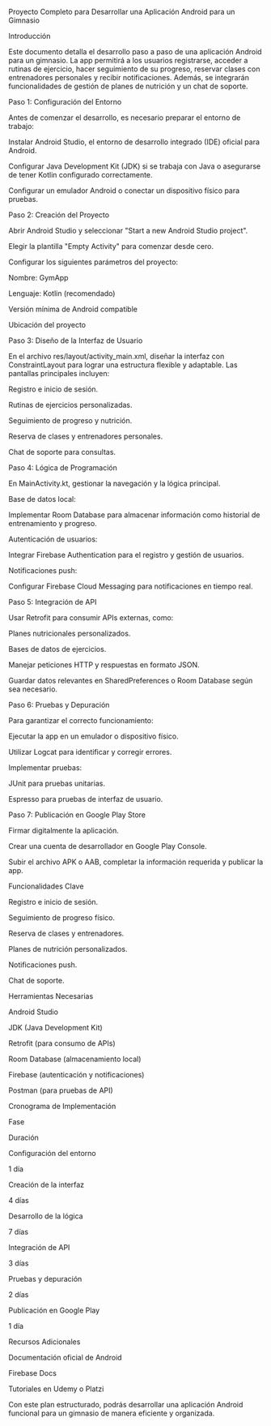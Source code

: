Proyecto Completo para Desarrollar una Aplicación Android para un Gimnasio

Introducción

Este documento detalla el desarrollo paso a paso de una aplicación Android para un gimnasio. La app permitirá a los usuarios registrarse, acceder a rutinas de ejercicio, hacer seguimiento de su progreso, reservar clases con entrenadores personales y recibir notificaciones. Además, se integrarán funcionalidades de gestión de planes de nutrición y un chat de soporte.

Paso 1: Configuración del Entorno

Antes de comenzar el desarrollo, es necesario preparar el entorno de trabajo:

Instalar Android Studio, el entorno de desarrollo integrado (IDE) oficial para Android.

Configurar Java Development Kit (JDK) si se trabaja con Java o asegurarse de tener Kotlin configurado correctamente.

Configurar un emulador Android o conectar un dispositivo físico para pruebas.

Paso 2: Creación del Proyecto

Abrir Android Studio y seleccionar "Start a new Android Studio project".

Elegir la plantilla "Empty Activity" para comenzar desde cero.

Configurar los siguientes parámetros del proyecto:

Nombre: GymApp

Lenguaje: Kotlin (recomendado)

Versión mínima de Android compatible

Ubicación del proyecto

Paso 3: Diseño de la Interfaz de Usuario

En el archivo res/layout/activity_main.xml, diseñar la interfaz con ConstraintLayout para lograr una estructura flexible y adaptable. Las pantallas principales incluyen:

Registro e inicio de sesión.

Rutinas de ejercicios personalizadas.

Seguimiento de progreso y nutrición.

Reserva de clases y entrenadores personales.

Chat de soporte para consultas.

Paso 4: Lógica de Programación

En MainActivity.kt, gestionar la navegación y la lógica principal.

Base de datos local:

Implementar Room Database para almacenar información como historial de entrenamiento y progreso.

Autenticación de usuarios:

Integrar Firebase Authentication para el registro y gestión de usuarios.

Notificaciones push:

Configurar Firebase Cloud Messaging para notificaciones en tiempo real.

Paso 5: Integración de API

Usar Retrofit para consumir APIs externas, como:

Planes nutricionales personalizados.

Bases de datos de ejercicios.

Manejar peticiones HTTP y respuestas en formato JSON.

Guardar datos relevantes en SharedPreferences o Room Database según sea necesario.

Paso 6: Pruebas y Depuración

Para garantizar el correcto funcionamiento:

Ejecutar la app en un emulador o dispositivo físico.

Utilizar Logcat para identificar y corregir errores.

Implementar pruebas:

JUnit para pruebas unitarias.

Espresso para pruebas de interfaz de usuario.

Paso 7: Publicación en Google Play Store

Firmar digitalmente la aplicación.

Crear una cuenta de desarrollador en Google Play Console.

Subir el archivo APK o AAB, completar la información requerida y publicar la app.

Funcionalidades Clave

Registro e inicio de sesión.

Seguimiento de progreso físico.

Reserva de clases y entrenadores.

Planes de nutrición personalizados.

Notificaciones push.

Chat de soporte.

Herramientas Necesarias

Android Studio

JDK (Java Development Kit)

Retrofit (para consumo de APIs)

Room Database (almacenamiento local)

Firebase (autenticación y notificaciones)

Postman (para pruebas de API)

Cronograma de Implementación

Fase

Duración

Configuración del entorno

1 día

Creación de la interfaz

4 días

Desarrollo de la lógica

7 días

Integración de API

3 días

Pruebas y depuración

2 días

Publicación en Google Play

1 día

Recursos Adicionales

Documentación oficial de Android

Firebase Docs

Tutoriales en Udemy o Platzi

Con este plan estructurado, podrás desarrollar una aplicación Android funcional para un gimnasio de manera eficiente y organizada.
